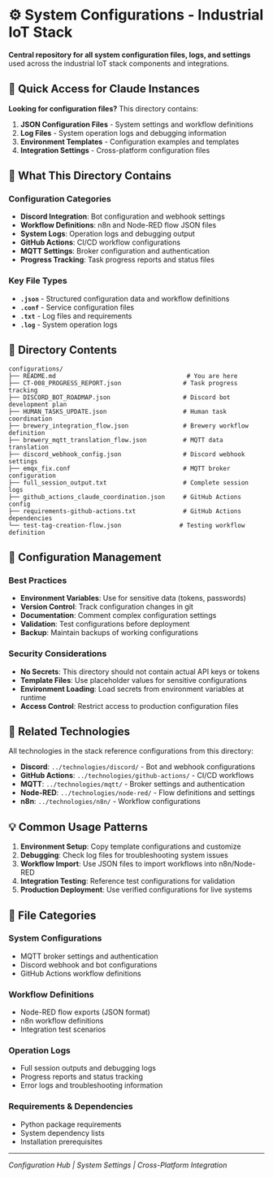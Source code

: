 # ⚙️ System Configurations - Industrial IoT Stack

**Central repository for all system configuration files, logs, and settings** used across the industrial IoT stack components and integrations.

## 🚀 Quick Access for Claude Instances

**Looking for configuration files?** This directory contains:
1. **JSON Configuration Files** - System settings and workflow definitions
2. **Log Files** - System operation logs and debugging information
3. **Environment Templates** - Configuration examples and templates
4. **Integration Settings** - Cross-platform configuration files

## 🎯 What This Directory Contains

### Configuration Categories
- **Discord Integration**: Bot configuration and webhook settings
- **Workflow Definitions**: n8n and Node-RED flow JSON files
- **System Logs**: Operation logs and debugging output
- **GitHub Actions**: CI/CD workflow configurations
- **MQTT Settings**: Broker configuration and authentication
- **Progress Tracking**: Task progress reports and status files

### Key File Types
- **`.json`** - Structured configuration data and workflow definitions
- **`.conf`** - Service configuration files
- **`.txt`** - Log files and requirements
- **`.log`** - System operation logs

## 📂 Directory Contents

```
configurations/
├── README.md                                    # You are here
├── CT-008_PROGRESS_REPORT.json                 # Task progress tracking
├── DISCORD_BOT_ROADMAP.json                    # Discord bot development plan
├── HUMAN_TASKS_UPDATE.json                     # Human task coordination
├── brewery_integration_flow.json               # Brewery workflow definition
├── brewery_mqtt_translation_flow.json          # MQTT data translation
├── discord_webhook_config.json                 # Discord webhook settings
├── emqx_fix.conf                               # MQTT broker configuration
├── full_session_output.txt                     # Complete session logs
├── github_actions_claude_coordination.json     # GitHub Actions config
├── requirements-github-actions.txt             # GitHub Actions dependencies
└── test-tag-creation-flow.json                # Testing workflow definition
```

## 🔧 Configuration Management

### Best Practices
- **Environment Variables**: Use for sensitive data (tokens, passwords)
- **Version Control**: Track configuration changes in git
- **Documentation**: Comment complex configuration settings
- **Validation**: Test configurations before deployment
- **Backup**: Maintain backups of working configurations

### Security Considerations
- **No Secrets**: This directory should not contain actual API keys or tokens
- **Template Files**: Use placeholder values for sensitive configurations
- **Environment Loading**: Load secrets from environment variables at runtime
- **Access Control**: Restrict access to production configuration files

## 🔗 Related Technologies

All technologies in the stack reference configurations from this directory:
- **Discord**: `../technologies/discord/` - Bot and webhook configurations
- **GitHub Actions**: `../technologies/github-actions/` - CI/CD workflows
- **MQTT**: `../technologies/mqtt/` - Broker settings and authentication
- **Node-RED**: `../technologies/node-red/` - Flow definitions and settings
- **n8n**: `../technologies/n8n/` - Workflow configurations

## 💡 Common Usage Patterns

1. **Environment Setup**: Copy template configurations and customize
2. **Debugging**: Check log files for troubleshooting system issues
3. **Workflow Import**: Use JSON files to import workflows into n8n/Node-RED
4. **Integration Testing**: Reference test configurations for validation
5. **Production Deployment**: Use verified configurations for live systems

## 🎯 File Categories

### **System Configurations**
- MQTT broker settings and authentication
- Discord webhook and bot configurations
- GitHub Actions workflow definitions

### **Workflow Definitions**
- Node-RED flow exports (JSON format)
- n8n workflow definitions
- Integration test scenarios

### **Operation Logs**
- Full session outputs and debugging logs
- Progress reports and status tracking
- Error logs and troubleshooting information

### **Requirements & Dependencies**
- Python package requirements
- System dependency lists
- Installation prerequisites

---
*Configuration Hub | System Settings | Cross-Platform Integration*